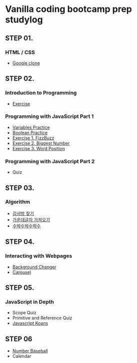 # Vanilla coding bootcamp prep studylog

## STEP 01.

### HTML / CSS

- [Google clone](https://github.com/hyegineer/bootcamp-prep-study/tree/master/step-01/google-clone)

## STEP 02.

### Introduction to Programming

- [Exercise](https://github.com/hyegineer/bootcamp-prep-study/blob/master/step-02/exercise.txt)

### **Programming with JavaScript Part 1**

- [Variables Practice](https://github.com/hyegineer/bootcamp-prep-study/blob/master/step-02/variables-practice.js)
- [Boolean Practice](https://github.com/hyegineer/bootcamp-prep-study/blob/master/step-02/boolean-practice.js)
- [Exercise 1. FizzBuzz](https://github.com/hyegineer/bootcamp-prep-study/blob/master/step-02/exercise-01-fizzbuzz.js)
- [Exercise 2. Biggest Number](https://github.com/hyegineer/bootcamp-prep-study/blob/master/step-02/exercise-02-biggest-number.js)
- [Exercise 3. Word Position](https://github.com/hyegineer/bootcamp-prep-study/blob/master/step-02/exercise-03-word-position.js)

### **Programming with JavaScript Part 2**

- Quiz

## STEP 03.

### Algorithm

- [김서방 찾기](https://github.com/hyegineer/bootcamp-prep-study/blob/master/step-03/%EA%B9%80%EC%84%9C%EB%B0%A9%EC%B0%BE%EA%B8%B0.js)
- [가운데글자 가져오기](https://github.com/hyegineer/bootcamp-prep-study/blob/master/step-03/%EA%B0%80%EC%9A%B4%EB%8D%B0%EA%B8%80%EC%9E%90%EA%B0%80%EC%A0%B8%EC%98%A4%EA%B8%B0.js)
- [수박수박수박수](https://github.com/hyegineer/bootcamp-prep-study/blob/master/step-03/%EC%88%98%EB%B0%95%EC%88%98%EB%B0%95%EC%88%98.js)

## STEP 04.

### Interacting with Webpages

- [Background Changer](https://github.com/hyegineer/bootcamp-prep-study/tree/master/step-04/background-changer)
- [Carousel](https://github.com/hyegineer/bootcamp-prep-study/tree/master/step-04/carousel)

## STEP 05.

### JavaScript in Depth

- Scope Quiz
- Primitive and Reference Quiz
- [Javascript Koans](https://github.com/hyegineer/bootcamp-prep-study/tree/master/step-05/javascript-koans)

## STEP 06

- [Number Baseball](https://github.com/hyegineer/bootcamp-prep-study/tree/master/step-06/number-baseball)
- Calendar
